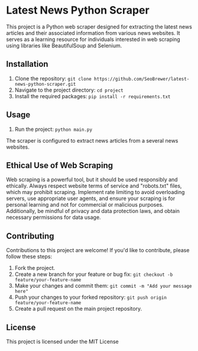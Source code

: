 # Latest News Python Scraper

This project is a Python web scraper designed for extracting the latest news articles and their associated information from various news websites. It serves as a learning resource for individuals interested in web scraping using libraries like BeautifulSoup and Selenium.

## Installation

1. Clone the repository: `git clone https://github.com/SeoBrewer/latest-news-python-scraper.git`
2. Navigate to the project directory: `cd project`
3. Install the required packages: `pip install -r requirements.txt`

## Usage

1. Run the project: `python main.py`

The scraper is configured to extract news articles from a several news websites.

## Ethical Use of Web Scraping

Web scraping is a powerful tool, but it should be used responsibly and ethically. Always respect website terms of service and "robots.txt" files, which may prohibit scraping. Implement rate limiting to avoid overloading servers, use appropriate user agents, and ensure your scraping is for personal learning and not for commercial or malicious purposes. Additionally, be mindful of privacy and data protection laws, and obtain necessary permissions for data usage.


## Contributing

Contributions to this project are welcome! If you'd like to contribute, please follow these steps:

1. Fork the project.
2. Create a new branch for your feature or bug fix: `git checkout -b feature/your-feature-name`
3. Make your changes and commit them: `git commit -m "Add your message here"`
4. Push your changes to your forked repository: `git push origin feature/your-feature-name`
5. Create a pull request on the main project repository.

## License

This project is licensed under the MIT License
